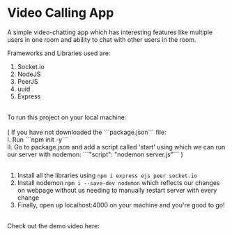 # Video Calling App

A simple video-chatting app which has interesting features like multiple users in one room and ability to chat with other users in the room. 

Frameworks and Libraries used are:
1. Socket.io
2. NodeJS
3. PeerJS
4. uuid
5. Express
<br />
To run this project on your local machine: <br /> <br />
(
  If you have not downloaded the ```package.json``` file: <br />
  I. Run ```npm init -y``` <br />
  II. Go to package.json and add a script called 'start' using which we can run our server with nodemon: ```"script": "nodemon server.js"``` )<br /><br />

1. Install all the libraries using ```npm i express ejs peer socket.io```<br />
2. Install nodemon ```npm i --save-dev nodemon``` which reflects our changes on webpage without us needing to manually restart server with every change<br />
3. Finally, open up localhost:4000 on your machine and you're good to go! <br /><br />

Check out the demo video here:

